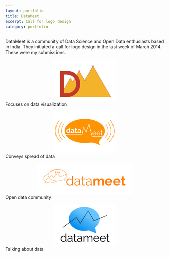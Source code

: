 ```yaml
---
layout: portfolio
title: DataMeet
excerpt: Call for logo design
category: portfolio
---
```


DataMeet is a community of Data Science and Open Data enthusiasts based in India. They initiated a call for logo design in the last week of March 2014. These were my submissions.

<p class="text-center">
	<img src="/assets/images/portfolio/datameet/data-meet-logo.jpg" style="margin: auto; display: block; max-width: 200px;">
	<span class="text-muted caption">Focuses on data visualization</span>
</p>

<p class="text-center">
	<img src="/assets/images/portfolio/datameet/datameet-inside-bubble.jpg" style="margin: auto; display: block; max-width: 200px;">
	<span class="text-muted caption">Conveys spread of data</span>
</p>

<p class="text-center">
	<img src="/assets/images/portfolio/datameet/datameet-3.png" style="margin: auto; display: block; max-width: 300px;">
	<span class="text-muted caption">Open data community</span>
</p>

<p class="text-center">
	<img src="/assets/images/portfolio/datameet/datameet.jpg" style="margin: auto; display: block; max-width: 200px;">
	<span class="text-muted caption">Talking about data</span>
</p>
